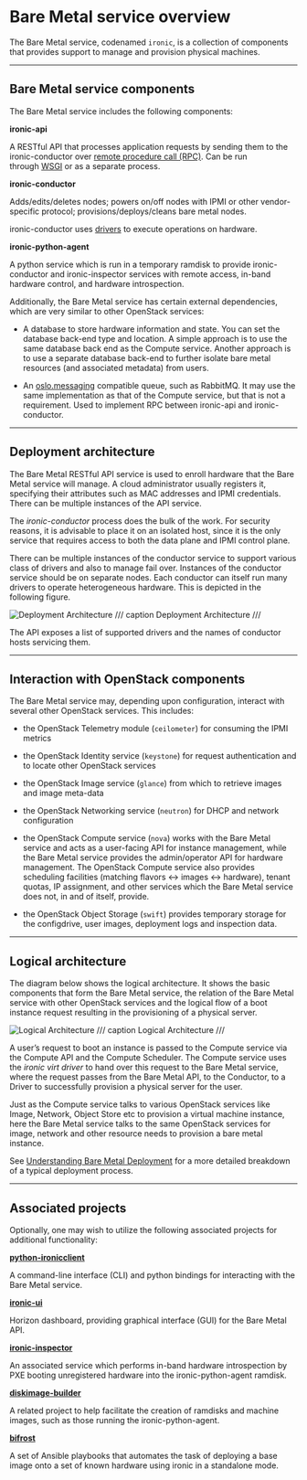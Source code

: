 # **Bare Metal service overview**

The Bare Metal service, codenamed `ironic`, is a collection of components that provides support to manage and provision physical machines.

---

## **Bare Metal service components**

The Bare Metal service includes the following components:

**ironic-api**

A RESTful API that processes application requests by sending them to the ironic-conductor over [remote procedure call (RPC)](https://en.wikipedia.org/wiki/Remote_procedure_call). Can be run through [WSGI](https://en.wikipedia.org/wiki/Web_Server_Gateway_Interface) or as a separate process.

**ironic-conductor**

Adds/edits/deletes nodes; powers on/off nodes with IPMI or other vendor-specific protocol; provisions/deploys/cleans bare metal nodes.

ironic-conductor uses [drivers](https://docs.openstack.org/ironic/zed/install/enabling-drivers.html) to execute operations on hardware.

**ironic-python-agent**

A python service which is run in a temporary ramdisk to provide ironic-conductor and ironic-inspector services with remote access, in-band hardware control, and hardware introspection.

Additionally, the Bare Metal service has certain external dependencies, which are very similar to other OpenStack services:

* A database to store hardware information and state. You can set the database back-end type and location. A simple approach is to use the same database back end as the Compute service. Another approach is to use a separate database back-end to further isolate bare metal resources (and associated metadata) from users.

* An [oslo.messaging](https://docs.openstack.org/oslo.messaging/zed/) compatible queue, such as RabbitMQ. It may use the same implementation as that of the Compute service, but that is not a requirement. Used to implement RPC between ironic-api and ironic-conductor.

---

## **Deployment architecture**

The Bare Metal RESTful API service is used to enroll hardware that the Bare Metal service will manage. A cloud administrator usually registers it, specifying their attributes such as MAC addresses and IPMI credentials. There can be multiple instances of the API service.

The *ironic-conductor* process does the bulk of the work. For security reasons, it is advisable to place it on an isolated host, since it is the only service that requires access to both the data plane and IPMI control plane.

There can be multiple instances of the conductor service to support various class of drivers and also to manage fail over. Instances of the conductor service should be on separate nodes. Each conductor can itself run many drivers to operate heterogeneous hardware. This is depicted in the following figure.

![Deployment Architecture](https://docs.openstack.org/ironic/zed/_images/deployment_architecture_2.png)
/// caption
Deployment Architecture
///

The API exposes a list of supported drivers and the names of conductor hosts servicing them.

---

## **Interaction with OpenStack components**

The Bare Metal service may, depending upon configuration, interact with several other OpenStack services. This includes:

* the OpenStack Telemetry module (`ceilometer`) for consuming the IPMI metrics

* the OpenStack Identity service (`keystone`) for request authentication and to locate other OpenStack services

* the OpenStack Image service (`glance`) from which to retrieve images and image meta-data

* the OpenStack Networking service (`neutron`) for DHCP and network configuration

* the OpenStack Compute service (`nova`) works with the Bare Metal service and acts as a user-facing API for instance management, while the Bare Metal service provides the admin/operator API for hardware management. The OpenStack Compute service also provides scheduling facilities (matching flavors \<-> images \<-> hardware), tenant quotas, IP assignment, and other services which the Bare Metal service does not, in and of itself, provide.

* the OpenStack Object Storage (`swift`) provides temporary storage for the configdrive, user images, deployment logs and inspection data.

---

## **Logical architecture**

The diagram below shows the logical architecture. It shows the basic components that form the Bare Metal service, the relation of the Bare Metal service with other OpenStack services and the logical flow of a boot instance request resulting in the provisioning of a physical server.

![Logical Architecture](https://docs.openstack.org/ironic/zed/_images/logical_architecture.png)
/// caption
Logical Architecture
///

A user’s request to boot an instance is passed to the Compute service via the Compute API and the Compute Scheduler. The Compute service uses the *ironic virt driver* to hand over this request to the Bare Metal service, where the request passes from the Bare Metal API, to the Conductor, to a Driver to successfully provision a physical server for the user.

Just as the Compute service talks to various OpenStack services like Image, Network, Object Store etc to provision a virtual machine instance, here the Bare Metal service talks to the same OpenStack services for image, network and other resource needs to provision a bare metal instance.

See [Understanding Bare Metal Deployment](https://docs.openstack.org/ironic/zed/user/architecture.html#understanding-deployment) for a more detailed breakdown of a typical deployment process.

---

## **Associated projects**

Optionally, one may wish to utilize the following associated projects for additional functionality:

[**python-ironicclient**](https://docs.openstack.org/python-ironicclient/zed/)

A command-line interface (CLI) and python bindings for interacting with the Bare Metal service.

[**ironic-ui**](https://docs.openstack.org/ironic-ui/zed/)

Horizon dashboard, providing graphical interface (GUI) for the Bare Metal API.

[**ironic-inspector**](https://docs.openstack.org/ironic-inspector/zed/)

An associated service which performs in-band hardware introspection by PXE booting unregistered hardware into the ironic-python-agent ramdisk.

[**diskimage-builder**](https://docs.openstack.org/diskimage-builder/latest/)

A related project to help facilitate the creation of ramdisks and machine images, such as those running the ironic-python-agent.

[**bifrost**](https://docs.openstack.org/bifrost/zed/)

A set of Ansible playbooks that automates the task of deploying a base image onto a set of known hardware using ironic in a standalone mode.
